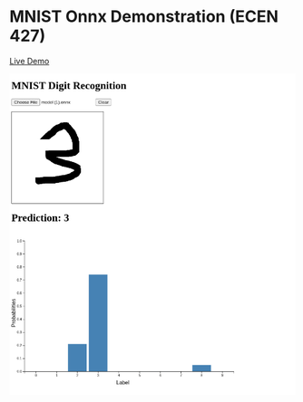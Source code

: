 # MNIST Onnx Demonstration (ECEN 427)

[Live Demo](https://ulascanersoy.github.io/mnist-onnx)

![demo](demo.png)
